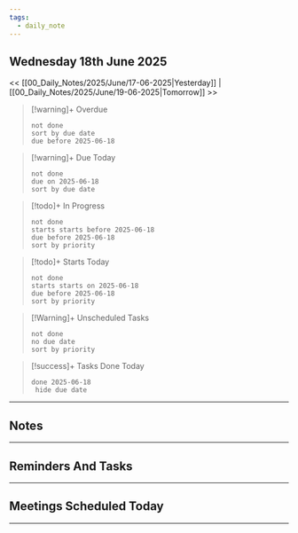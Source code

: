```yaml
---
tags:
  - daily_note
---
```

## Wednesday 18th June 2025


<< [[00_Daily_Notes/2025/June/17-06-2025|Yesterday]] | [[00_Daily_Notes/2025/June/19-06-2025|Tomorrow]] >>


> [!warning]+ Overdue
> ```tasks
> not done
> sort by due date
> due before 2025-06-18
> ```

> [!warning]+ Due Today
> ```tasks
> not done
> due on 2025-06-18
> sort by due date
> ```

> [!todo]+ In Progress
> ```tasks
> not done
> starts starts before 2025-06-18
> due before 2025-06-18
> sort by priority
> ```

> [!todo]+ Starts Today
> ```tasks
> not done
> starts starts on 2025-06-18
> due before 2025-06-18
> sort by priority
> ```

> [!Warning]+ Unscheduled Tasks
 > ```tasks
 > not done
 > no due date
 > sort by priority
 > ```

> [!success]+ Tasks Done Today
> ```tasks 
> done 2025-06-18
>  hide due date
>  ```


___
## Notes


___
## Reminders And Tasks


___
## Meetings Scheduled Today

___
